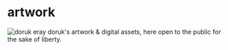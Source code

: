 # artwork
![doruk eray](/)
doruk's artwork & digital assets, here open to the public for the sake of liberty.
